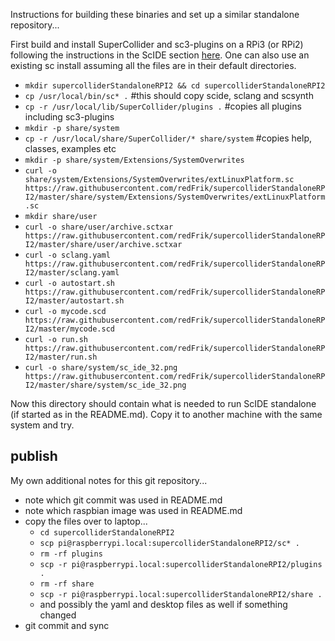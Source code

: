 Instructions for building these binaries and set up a similar standalone repository...

First build and install SuperCollider and sc3-plugins on a RPi3 (or RPi2) following the instructions in the ScIDE section [here](http://supercollider.github.io/development/building-raspberrypi.html). One can also use an existing sc install assuming all the files are in their default directories.

* `mkdir supercolliderStandaloneRPI2 && cd supercolliderStandaloneRPI2`
* `cp /usr/local/bin/sc* .` #this should copy scide, sclang and scsynth
* `cp -r /usr/local/lib/SuperCollider/plugins .` #copies all plugins including sc3-plugins
* `mkdir -p share/system`
* `cp -r /usr/local/share/SuperCollider/* share/system` #copies help, classes, examples etc
* `mkdir -p share/system/Extensions/SystemOverwrites`
* `curl -o share/system/Extensions/SystemOverwrites/extLinuxPlatform.sc https://raw.githubusercontent.com/redFrik/supercolliderStandaloneRPI2/master/share/system/Extensions/SystemOverwrites/extLinuxPlatform.sc`
* `mkdir share/user`
* `curl -o share/user/archive.sctxar https://raw.githubusercontent.com/redFrik/supercolliderStandaloneRPI2/master/share/user/archive.sctxar`
* `curl -o sclang.yaml https://raw.githubusercontent.com/redFrik/supercolliderStandaloneRPI2/master/sclang.yaml`
* `curl -o autostart.sh https://raw.githubusercontent.com/redFrik/supercolliderStandaloneRPI2/master/autostart.sh`
* `curl -o mycode.scd https://raw.githubusercontent.com/redFrik/supercolliderStandaloneRPI2/master/mycode.scd`
* `curl -o run.sh https://raw.githubusercontent.com/redFrik/supercolliderStandaloneRPI2/master/run.sh`
* `curl -o share/system/sc_ide_32.png https://raw.githubusercontent.com/redFrik/supercolliderStandaloneRPI2/master/share/system/sc_ide_32.png`

Now this directory should contain what is needed to run ScIDE standalone (if started as in the README.md). Copy it to another machine with the same system and try.

publish
--
My own additional notes for this git repository...

* note which git commit was used in README.md
* note which raspbian image was used in README.md
* copy the files over to laptop...
  * `cd supercolliderStandaloneRPI2`
  * `scp pi@raspberrypi.local:supercolliderStandaloneRPI2/sc* .`
  * `rm -rf plugins`
  * `scp -r pi@raspberrypi.local:supercolliderStandaloneRPI2/plugins .`
  * `rm -rf share`
  * `scp -r pi@raspberrypi.local:supercolliderStandaloneRPI2/share .`
  * and possibly the yaml and desktop files as well if something changed
* git commit and sync
